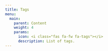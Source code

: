 ```yaml
---
title: Tags
menu:
  main:
    parent: Content
    weight: 4
    params:
      icon: <i class="fas fa-fw fa-tags"></i>
      description: List of tags.
---
```

